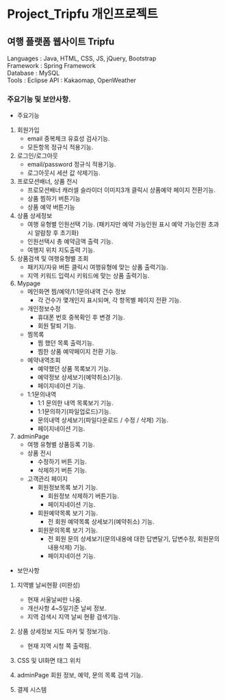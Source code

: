 # Project_Tripfu 개인프로젝트

## 여행 플랫폼 웹사이트 Tripfu
Languages : Java, HTML, CSS, JS, jQuery, Bootstrap   
Framework : Spring Framework   
Database : MySQL   
Tools : Eclipse
API : Kakaomap, OpenWeather
### 주요기능 및 보안사항.
* 주요기능
 1. 회원가입
     - email 중복체크 유효성 검사기능.
     - 모든항목 정규식 적용기능.
 2. 로그인/로그아웃
     - email/password 정규식 적용기능.
     - 로그아웃시 세션 값 삭제기능.
 3. 프로모션배너, 상품 전시
     - 프로모션배너 캐러셀 슬라이더 이미지3개 클릭시 상품예약 페이지 전환기능.
     - 상품 찜하기 버튼기능
     - 상품 예약 버튼기능
 4. 상품 상세정보
     - 여행 유형별 인원선택 기능. (패키지만 예약 가능인원 표시 예약 가능인원 초과시 알람창 후 초기화)
     - 인원선택시 총 예약금액 출력 기능.
     - 여행지 위치 지도출력 기능.
 5. 상품검색 및 여행유형별 조회
     - 패키지/자유 버튼 클릭시 여행유형에 맞는 상품 출력기능.
     - 지역 키워드 입력시 키워드에 맞는 상품 출력기능.
 6. Mypage
    * 메인화면 찜/예약/1:1문의내역 건수 정보
      - 각 건수가 몇개인지 표시되며, 각 항목별 페이지 전환 기능.
    * 개인정보수정
      - 휴대폰 번호 중복확인 후 변경 기능.
      - 회원 탈퇴 기능.
    * 찜목록
      - 찜 했던 목록 출력기능.
      - 찜한 상품 예약페이지 전환 기능.
    * 예약내역조회
      - 예약했던 상품 목록보기 기능.
      - 예약정보 상세보기(예약취소)기능. 
      - 페이지네이션 기능.
    * 1:1문의내역
      - 1:1 문의한 내역 목록보기 기능.
      - 1:1문의하기(파일업로드)기능.
      - 문의내역 상세보기(파일다운로드 / 수정 / 삭제) 기능.
      - 페이지네이션 기능.
 7. adminPage
    * 여행 유형별 상품등록 기능.
    * 상품 전시
      - 수정하기 버튼 기능.
      - 삭제하기 버튼 기능.
    * 고객관리 페이지
      - 회원정보목록 보기 기능.
        - 회원정보 삭제하기 버튼기능.
        - 페이지네이션 기능.
      - 회원예약목록 보기 기능.
        - 전 회원 예약목록 상세보기(예약취소) 기능.
      - 회원문의목록 보기 기능.
        - 전 회원 문의 상세보기(문의내용에 대한 답변달기, 답변수정, 회원문의내용삭제) 기능.
        - 페이지네이션 기능.

* 보안사항
 1. 지역별 날씨현황 (미완성)
      - 현재 서울날씨만 나옴.
      - 개선사항 4~5일기준 날씨 정보.
      - 지역 검색시 지역 날씨 현황 검색기능.

 2. 상품 상세정보 지도 마커 및 정보기능.
      - 현재 지역 시청 쪽 출력됨.

 3. CSS 및 UI화면 태그 위치

 4. adminPage 회원 정보, 예약, 문의 목록 검색 기능.

 5. 결제 시스템
